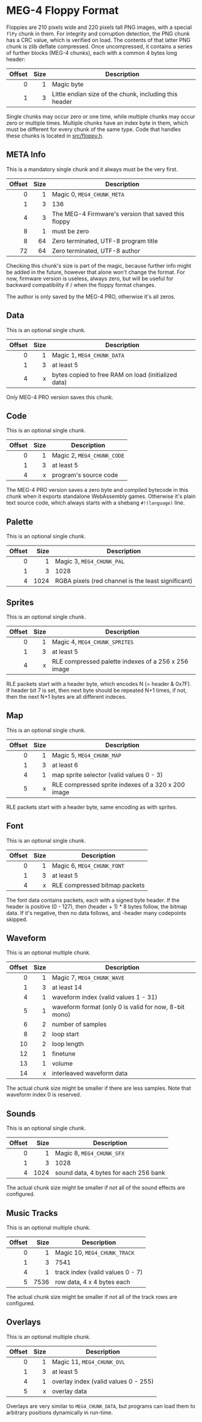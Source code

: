 MEG-4 Floppy Format
===================

Floppies are 210 pixels wide and 220 pixels tall PNG images, with a special `flPy` chunk in them. For integrity and corruption
detection, the PNG chunk has a CRC value, which is verified on load. The contents of that latter PNG chunk is zlib deflate
compressed. Once uncompressed, it contains a series of further blocks (MEG-4 chunks), each with a common 4 bytes long header:

| Offset | Size  | Description                                            |
|-------:|------:|--------------------------------------------------------|
|      0 |     1 | Magic byte                                             |
|      1 |     3 | Little endian size of the chunk, including this header |

Single chunks may occur zero or one time, while multiple chunks may occur zero or multiple times. Multiple chunks have an
index byte in them, which must be different for every chunk of the same type. Code that handles these chunks is located in
[src/floppy.h](../src/floppy.h).

META Info
---------

This is a mandatory single chunk and it always must be the very first.

| Offset | Size  | Description                                            |
|-------:|------:|--------------------------------------------------------|
|      0 |     1 | Magic 0, `MEG4_CHUNK_META`                             |
|      1 |     3 | 136                                                    |
|      4 |     3 | The MEG-4 Firmware's version that saved this floppy    |
|      8 |     1 | must be zero                                           |
|      8 |    64 | Zero terminated, UTF-8 program title                   |
|     72 |    64 | Zero terminated, UTF-8 author                          |

Checking this chunk's size is part of the magic, because further info might be added in the future, however that alone won't
change the format. For now, firmware version is useless, always zero, but will be useful for backward compatibility if / when
the floppy format changes.

The author is only saved by the MEG-4 PRO, otherwise it's all zeros.

Data
----

This is an optional single chunk.

| Offset | Size  | Description                                            |
|-------:|------:|--------------------------------------------------------|
|      0 |     1 | Magic 1, `MEG4_CHUNK_DATA`                             |
|      1 |     3 | at least 5                                             |
|      4 |     x | bytes copied to free RAM on load (initialized data)    |

Only MEG-4 PRO version saves this chunk.

Code
----

This is an optional single chunk.

| Offset | Size  | Description                                            |
|-------:|------:|--------------------------------------------------------|
|      0 |     1 | Magic 2, `MEG4_CHUNK_CODE`                             |
|      1 |     3 | at least 5                                             |
|      4 |     x | program's source code                                  |

The MEG-4 PRO version saves a zero byte and compiled bytecode in this chunk when it exports standalone WebAssembly games.
Otherwise it's plain text source code, which always starts with a shebang `#!(language)` line.

Palette
-------

This is an optional single chunk.

| Offset | Size  | Description                                            |
|-------:|------:|--------------------------------------------------------|
|      0 |     1 | Magic 3, `MEG4_CHUNK_PAL`                              |
|      1 |     3 | 1028                                                   |
|      4 |  1024 | RGBA pixels (red channel is the least significant)     |

Sprites
-------

This is an optional single chunk.

| Offset | Size  | Description                                            |
|-------:|------:|--------------------------------------------------------|
|      0 |     1 | Magic 4, `MEG4_CHUNK_SPRITES`                          |
|      1 |     3 | at least 5                                             |
|      4 |     x | RLE compressed palette indexes of a 256 x 256 image    |

RLE packets start with a header byte, which encodes N (= header & 0x7F). If header bit 7 is set, then next byte should be
repeated N+1 times, if not, then the next N+1 bytes are all different indeces.

Map
---

This is an optional single chunk.

| Offset | Size  | Description                                            |
|-------:|------:|--------------------------------------------------------|
|      0 |     1 | Magic 5, `MEG4_CHUNK_MAP`                              |
|      1 |     3 | at least 6                                             |
|      4 |     1 | map sprite selector (valid values 0 - 3)               |
|      5 |     x | RLE compressed sprite indexes of a 320 x 200 image     |

RLE packets start with a header byte, same encoding as with sprites.

Font
----

This is an optional single chunk.

| Offset | Size  | Description                                            |
|-------:|------:|--------------------------------------------------------|
|      0 |     1 | Magic 6, `MEG4_CHUNK_FONT`                             |
|      1 |     3 | at least 5                                             |
|      4 |     x | RLE compressed bitmap packets                          |

The font data contains packets, each with a signed byte header. If the header is positive (0 - 127), then (header + 1) * 8
bytes follow, the bitmap data. If it's negative, then no data follows, and -header many codepoints skipped.

Waveform
--------

This is an optional multiple chunk.

| Offset | Size  | Description                                            |
|-------:|------:|--------------------------------------------------------|
|      0 |     1 | Magic 7, `MEG4_CHUNK_WAVE`                             |
|      1 |     3 | at least 14                                            |
|      4 |     1 | waveform index (valid values 1 - 31)                   |
|      5 |     1 | waveform format (only 0 is valid for now, 8-bit mono)  |
|      6 |     2 | number of samples                                      |
|      8 |     2 | loop start                                             |
|     10 |     2 | loop length                                            |
|     12 |     1 | finetune                                               |
|     13 |     1 | volume                                                 |
|     14 |     x | interleaved waveform data                              |

The actual chunk size might be smaller if there are less samples. Note that waveform index 0 is reserved.

Sounds
------

This is an optional single chunk.

| Offset | Size  | Description                                            |
|-------:|------:|--------------------------------------------------------|
|      0 |     1 | Magic 8, `MEG4_CHUNK_SFX`                              |
|      1 |     3 | 1028                                                   |
|      4 |  1024 | sound data, 4 bytes for each 256 bank                  |

The actual chunk size might be smaller if not all of the sound effects are configured.

Music Tracks
------------

This is an optional multiple chunk.

| Offset | Size  | Description                                            |
|-------:|------:|--------------------------------------------------------|
|      0 |     1 | Magic 10, `MEG4_CHUNK_TRACK`                           |
|      1 |     3 | 7541                                                   |
|      4 |     1 | track index (valid values 0 - 7)                       |
|      5 |  7536 | row data, 4 x 4 bytes each                             |

The actual chunk size might be smaller if not all of the track rows are configured.

Overlays
--------

This is an optional multiple chunk.

| Offset | Size  | Description                                            |
|-------:|------:|--------------------------------------------------------|
|      0 |     1 | Magic 11, `MEG4_CHUNK_OVL`                             |
|      1 |     3 | at least 5                                             |
|      4 |     1 | overlay index (valid values 0 - 255)                   |
|      5 |     x | overlay data                                           |

Overlays are very similar to `MEG4_CHUNK_DATA`, but programs can load them to arbitrary positions dynamically in run-time.
